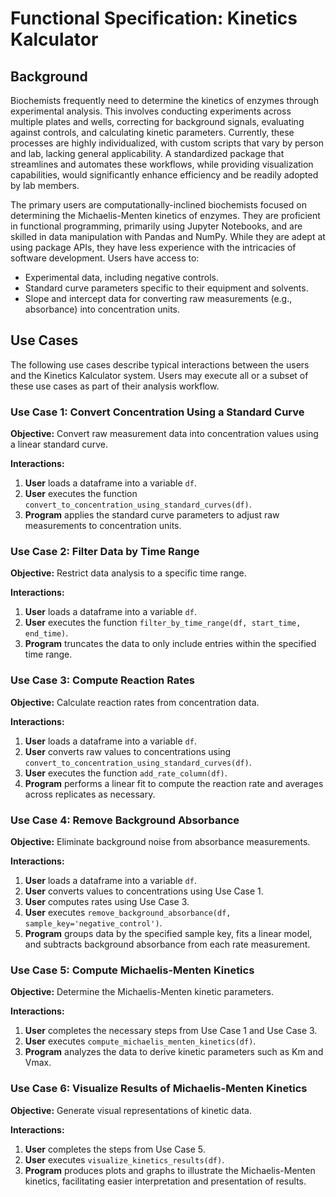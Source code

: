 # Functional Specification: Kinetics Kalculator

## Background

Biochemists frequently need to determine the kinetics of enzymes through experimental analysis. This involves conducting experiments across multiple plates and wells, correcting for background signals, evaluating against controls, and calculating kinetic parameters. Currently, these processes are highly individualized, with custom scripts that vary by person and lab, lacking general applicability. A standardized package that streamlines and automates these workflows, while providing visualization capabilities, would significantly enhance efficiency and be readily adopted by lab members.


The primary users are computationally-inclined biochemists focused on determining the Michaelis-Menten kinetics of enzymes. They are proficient in functional programming, primarily using Jupyter Notebooks, and are skilled in data manipulation with Pandas and NumPy. While they are adept at using package APIs, they have less experience with the intricacies of software development. Users have access to:

-   Experimental data, including negative controls.
-   Standard curve parameters specific to their equipment and solvents.
-   Slope and intercept data for converting raw measurements (e.g., absorbance) into concentration units.

## Use Cases

The following use cases describe typical interactions between the users and the Kinetics Kalculator system. Users may execute all or a subset of these use cases as part of their analysis workflow.

### Use Case 1: Convert Concentration Using a Standard Curve

**Objective:** Convert raw measurement data into concentration values using a linear standard curve.

**Interactions:**

1. **User** loads a dataframe into a variable `df`.
2. **User** executes the function `convert_to_concentration_using_standard_curves(df)`.
3. **Program** applies the standard curve parameters to adjust raw measurements to concentration units.

### Use Case 2: Filter Data by Time Range

**Objective:** Restrict data analysis to a specific time range.

**Interactions:**

1. **User** loads a dataframe into a variable `df`.
2. **User** executes the function `filter_by_time_range(df, start_time, end_time)`.
3. **Program** truncates the data to only include entries within the specified time range.

### Use Case 3: Compute Reaction Rates

**Objective:** Calculate reaction rates from concentration data.

**Interactions:**

1. **User** loads a dataframe into a variable `df`.
2. **User** converts raw values to concentrations using `convert_to_concentration_using_standard_curves(df)`.
3. **User** executes the function `add_rate_column(df)`.
4. **Program** performs a linear fit to compute the reaction rate and averages across replicates as necessary.

### Use Case 4: Remove Background Absorbance

**Objective:** Eliminate background noise from absorbance measurements.

**Interactions:**

1. **User** loads a dataframe into a variable `df`.
2. **User** converts values to concentrations using Use Case 1.
3. **User** computes rates using Use Case 3.
4. **User** executes `remove_background_absorbance(df, sample_key='negative_control')`.
5. **Program** groups data by the specified sample key, fits a linear model, and subtracts background absorbance from each rate measurement.

### Use Case 5: Compute Michaelis-Menten Kinetics

**Objective:** Determine the Michaelis-Menten kinetic parameters.

**Interactions:**

1. **User** completes the necessary steps from Use Case 1 and Use Case 3.
2. **User** executes `compute_michaelis_menten_kinetics(df)`.
3. **Program** analyzes the data to derive kinetic parameters such as Km and Vmax.

### Use Case 6: Visualize Results of Michaelis-Menten Kinetics

**Objective:** Generate visual representations of kinetic data.

**Interactions:**

1. **User** completes the steps from Use Case 5.
2. **User** executes `visualize_kinetics_results(df)`.
3. **Program** produces plots and graphs to illustrate the Michaelis-Menten kinetics, facilitating easier interpretation and presentation of results.
